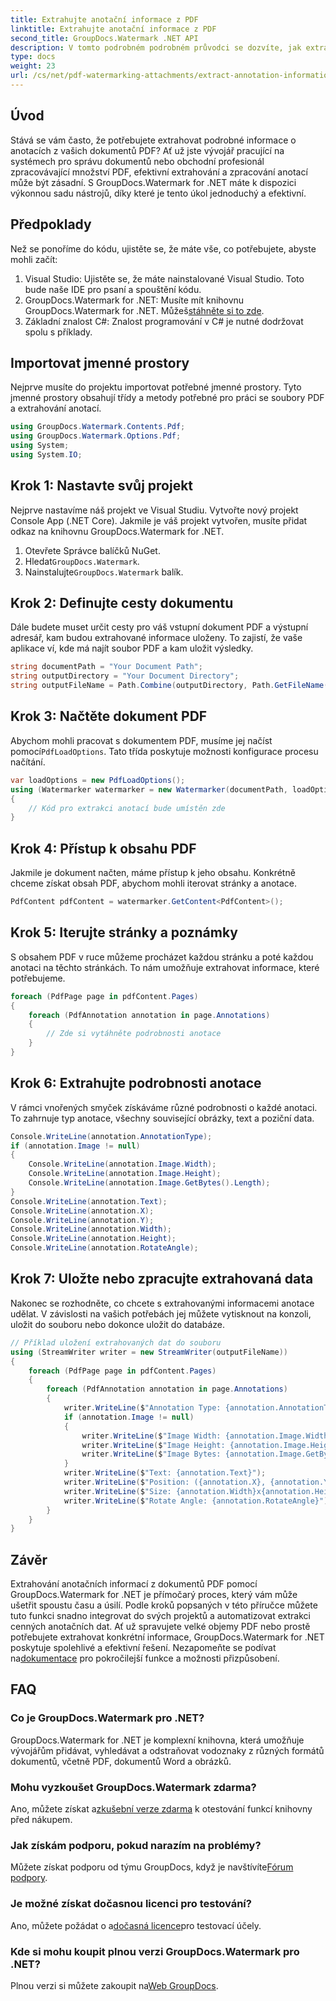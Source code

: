 ```yaml
---
title: Extrahujte anotační informace z PDF
linktitle: Extrahujte anotační informace z PDF
second_title: GroupDocs.Watermark .NET API
description: V tomto podrobném podrobném průvodci se dozvíte, jak extrahovat informace o anotacích z dokumentů PDF pomocí GroupDocs.Watermark for .NET.
type: docs
weight: 23
url: /cs/net/pdf-watermarking-attachments/extract-annotation-information-pdf/
---
```

## Úvod
Stává se vám často, že potřebujete extrahovat podrobné informace o anotacích z vašich dokumentů PDF? Ať už jste vývojář pracující na systémech pro správu dokumentů nebo obchodní profesionál zpracovávající množství PDF, efektivní extrahování a zpracování anotací může být zásadní. S GroupDocs.Watermark for .NET máte k dispozici výkonnou sadu nástrojů, díky které je tento úkol jednoduchý a efektivní.
## Předpoklady
Než se ponoříme do kódu, ujistěte se, že máte vše, co potřebujete, abyste mohli začít:
1. Visual Studio: Ujistěte se, že máte nainstalované Visual Studio. Toto bude naše IDE pro psaní a spouštění kódu.
2.  GroupDocs.Watermark for .NET: Musíte mít knihovnu GroupDocs.Watermark for .NET. Můžeš[stáhněte si to zde](https://releases.groupdocs.com/Watermark/net/).
3. Základní znalost C#: Znalost programování v C# je nutné dodržovat spolu s příklady.
## Importovat jmenné prostory
Nejprve musíte do projektu importovat potřebné jmenné prostory. Tyto jmenné prostory obsahují třídy a metody potřebné pro práci se soubory PDF a extrahování anotací.
```csharp
using GroupDocs.Watermark.Contents.Pdf;
using GroupDocs.Watermark.Options.Pdf;
using System;
using System.IO;
```
## Krok 1: Nastavte svůj projekt
Nejprve nastavíme náš projekt ve Visual Studiu. Vytvořte nový projekt Console App (.NET Core). Jakmile je váš projekt vytvořen, musíte přidat odkaz na knihovnu GroupDocs.Watermark for .NET.
1. Otevřete Správce balíčků NuGet.
2.  Hledat`GroupDocs.Watermark`.
3.  Nainstalujte`GroupDocs.Watermark` balík.
## Krok 2: Definujte cesty dokumentu
Dále budete muset určit cesty pro váš vstupní dokument PDF a výstupní adresář, kam budou extrahované informace uloženy. To zajistí, že vaše aplikace ví, kde má najít soubor PDF a kam uložit výsledky.
```csharp
string documentPath = "Your Document Path";
string outputDirectory = "Your Document Directory";
string outputFileName = Path.Combine(outputDirectory, Path.GetFileName(documentPath));
```
## Krok 3: Načtěte dokument PDF
 Abychom mohli pracovat s dokumentem PDF, musíme jej načíst pomocí`PdfLoadOptions`. Tato třída poskytuje možnosti konfigurace procesu načítání.
```csharp
var loadOptions = new PdfLoadOptions();
using (Watermarker watermarker = new Watermarker(documentPath, loadOptions))
{
    // Kód pro extrakci anotací bude umístěn zde
}
```
## Krok 4: Přístup k obsahu PDF
Jakmile je dokument načten, máme přístup k jeho obsahu. Konkrétně chceme získat obsah PDF, abychom mohli iterovat stránky a anotace.
```csharp
PdfContent pdfContent = watermarker.GetContent<PdfContent>();
```
## Krok 5: Iterujte stránky a poznámky
S obsahem PDF v ruce můžeme procházet každou stránku a poté každou anotaci na těchto stránkách. To nám umožňuje extrahovat informace, které potřebujeme.
```csharp
foreach (PdfPage page in pdfContent.Pages)
{
    foreach (PdfAnnotation annotation in page.Annotations)
    {
        // Zde si vytáhněte podrobnosti anotace
    }
}
```
## Krok 6: Extrahujte podrobnosti anotace
V rámci vnořených smyček získáváme různé podrobnosti o každé anotaci. To zahrnuje typ anotace, všechny související obrázky, text a poziční data.
```csharp
Console.WriteLine(annotation.AnnotationType);
if (annotation.Image != null)
{
    Console.WriteLine(annotation.Image.Width);
    Console.WriteLine(annotation.Image.Height);
    Console.WriteLine(annotation.Image.GetBytes().Length);
}
Console.WriteLine(annotation.Text);
Console.WriteLine(annotation.X);
Console.WriteLine(annotation.Y);
Console.WriteLine(annotation.Width);
Console.WriteLine(annotation.Height);
Console.WriteLine(annotation.RotateAngle);
```
## Krok 7: Uložte nebo zpracujte extrahovaná data
Nakonec se rozhodněte, co chcete s extrahovanými informacemi anotace udělat. V závislosti na vašich potřebách jej můžete vytisknout na konzoli, uložit do souboru nebo dokonce uložit do databáze.
```csharp
// Příklad uložení extrahovaných dat do souboru
using (StreamWriter writer = new StreamWriter(outputFileName))
{
    foreach (PdfPage page in pdfContent.Pages)
    {
        foreach (PdfAnnotation annotation in page.Annotations)
        {
            writer.WriteLine($"Annotation Type: {annotation.AnnotationType}");
            if (annotation.Image != null)
            {
                writer.WriteLine($"Image Width: {annotation.Image.Width}");
                writer.WriteLine($"Image Height: {annotation.Image.Height}");
                writer.WriteLine($"Image Bytes: {annotation.Image.GetBytes().Length}");
            }
            writer.WriteLine($"Text: {annotation.Text}");
            writer.WriteLine($"Position: ({annotation.X}, {annotation.Y})");
            writer.WriteLine($"Size: {annotation.Width}x{annotation.Height}");
            writer.WriteLine($"Rotate Angle: {annotation.RotateAngle}");
        }
    }
}
```
## Závěr
Extrahování anotačních informací z dokumentů PDF pomocí GroupDocs.Watermark for .NET je přímočarý proces, který vám může ušetřit spoustu času a úsilí. Podle kroků popsaných v této příručce můžete tuto funkci snadno integrovat do svých projektů a automatizovat extrakci cenných anotačních dat.
 Ať už spravujete velké objemy PDF nebo prostě potřebujete extrahovat konkrétní informace, GroupDocs.Watermark for .NET poskytuje spolehlivé a efektivní řešení. Nezapomeňte se podívat na[dokumentace](https://reference.groupdocs.com/Watermark/net/) pro pokročilejší funkce a možnosti přizpůsobení.
## FAQ
### Co je GroupDocs.Watermark pro .NET?
GroupDocs.Watermark for .NET je komplexní knihovna, která umožňuje vývojářům přidávat, vyhledávat a odstraňovat vodoznaky z různých formátů dokumentů, včetně PDF, dokumentů Word a obrázků.
### Mohu vyzkoušet GroupDocs.Watermark zdarma?
 Ano, můžete získat a[zkušební verze zdarma](https://releases.groupdocs.com/) k otestování funkcí knihovny před nákupem.
### Jak získám podporu, pokud narazím na problémy?
 Můžete získat podporu od týmu GroupDocs, když je navštívíte[Fórum podpory](https://forum.groupdocs.com/c/watermark/19).
### Je možné získat dočasnou licenci pro testování?
 Ano, můžete požádat o a[dočasná licence](https://purchase.groupdocs.com/temporary-license/)pro testovací účely.
### Kde si mohu koupit plnou verzi GroupDocs.Watermark pro .NET?
 Plnou verzi si můžete zakoupit na[Web GroupDocs](https://purchase.groupdocs.com/buy).